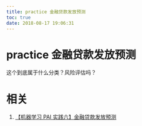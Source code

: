 ```yaml
---
title: practice 金融贷款发放预测
toc: true
date: 2018-08-17 19:06:31
---
```

# practice 金融贷款发放预测


这个到底属于什么分类？风险评估吗？







# 相关

1. [【机器学习 PAI 实践六】金融贷款发放预测](https://blog.csdn.net/buptgshengod/article/details/71516359)
